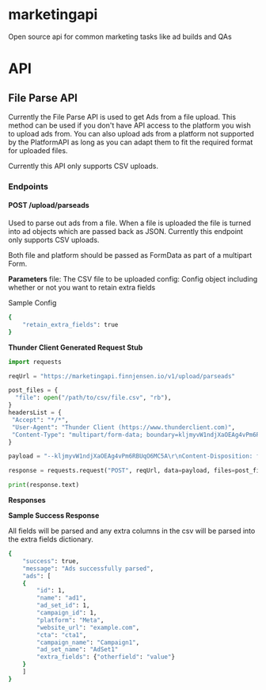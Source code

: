 # marketingapi

Open source api for common marketing tasks like ad builds and QAs

# API

## File Parse API

Currently the File Parse API is used to get Ads from a file upload. This method can be used if you don't have API access to the platform you wish to upload ads from. You can also upload ads from a platform not supported by the PlatformAPI as long as you can adapt them to fit the required format for uploaded files.

Currently this API only supports CSV uploads.

### Endpoints

#### POST /upload/parseads

Used to parse out ads from a file. When a file is uploaded the file is turned into ad objects which are passed back as JSON. Currently this endpoint only supports CSV uploads.

Both file and platform should be passed as FormData as part of a multipart Form.

**Parameters**
file: The CSV file to be uploaded
config: Config object including whether or not you want to retain extra fields

Sample Config

```bash
{
    "retain_extra_fields": true
}
```

**Thunder Client Generated Request Stub**

```python
import requests

reqUrl = "https://marketingapi.finnjensen.io/v1/upload/parseads"

post_files = {
  "file": open("/path/to/csv/file.csv", "rb"),
}
headersList = {
 "Accept": "*/*",
 "User-Agent": "Thunder Client (https://www.thunderclient.com)",
 "Content-Type": "multipart/form-data; boundary=kljmyvW1ndjXaOEAg4vPm6RBUqO6MC5A"
}

payload = "--kljmyvW1ndjXaOEAg4vPm6RBUqO6MC5A\r\nContent-Disposition: form-data; name=\"config\"\r\n\r\n{"retain_extra_fields": true}\r\n--kljmyvW1ndjXaOEAg4vPm6RBUqO6MC5A--\r\n"

response = requests.request("POST", reqUrl, data=payload, files=post_files, headers=headersList)

print(response.text)
```

**Responses**

**Sample Success Response**

All fields will be parsed and any extra columns in the csv will be parsed into the extra fields dictionary.

```bash
{
    "success": true,
    "message": "Ads successfully parsed",
    "ads": [
    {
        "id": 1,
        "name": "ad1",
        "ad_set_id": 1,
        "campaign_id": 1,
        "platform": "Meta",
        "website_url": "example.com",
        "cta": "cta1",
        "campaign_name": "Campaign1",
        "ad_set_name": "AdSet1"
        "extra_fields": {"otherfield": "value"}
    }
    ]
}
```
